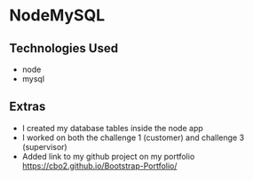 # NodeMySQL
## Technologies Used
* node 
* mysql 

## Extras
* I created my database tables inside the node app
* I worked on both the challenge 1 (customer) and challenge 3 (supervisor)
* Added link to my github project on my portfolio https://cbo2.github.io/Bootstrap-Portfolio/
